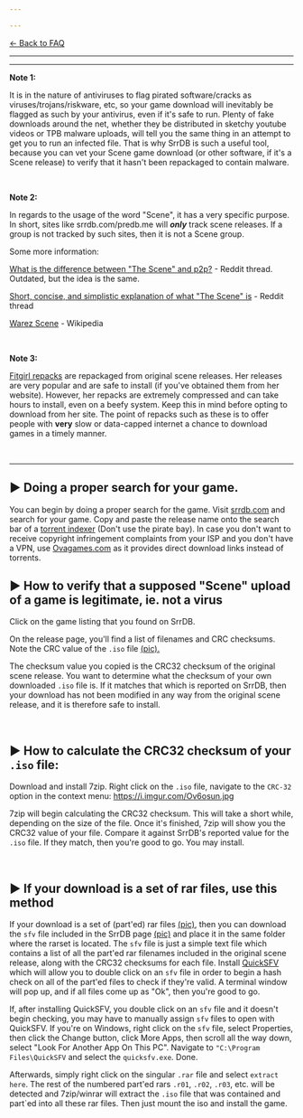 ---
---

[<- Back to FAQ](https://www.reddit.com/r/piracy/wiki/faq)

---
---

**Note 1:**

It is in the nature of antiviruses to flag pirated software/cracks as viruses/trojans/riskware, etc, so your game download will inevitably be flagged as such by your antivirus, even if it's safe to run. Plenty of fake downloads around the net, whether they be distributed in sketchy youtube videos or TPB malware uploads, will tell you the same thing in an attempt to get you to run an infected file. That is why SrrDB is such a useful tool, because you can vet your Scene game download (or other software, if it's a Scene release) to verify that it hasn't been repackaged to contain malware.

&nbsp;

**Note 2:**

In regards to the usage of the word "Scene", it has a very specific purpose. In short, sites like srrdb.com/predb.me will ***only*** track scene releases. If a group is not tracked by such sites, then it is not a Scene group.

Some more information:

[What is the difference between "The Scene" and p2p?](https://www.reddit.com/r/Piracy/comments/b0c0ns/difference_between_the_scene_and_p2p/) - Reddit thread. Outdated, but the idea is the same.

[Short, concise, and simplistic explanation of what "The Scene" is](https://www.reddit.com/r/Piracy/comments/32isgo/noobpirate_what_is_a_scene_cracktorrent/) - Reddit thread

[Warez Scene](https://en.wikipedia.org/wiki/Warez_scene) - Wikipedia

&nbsp;

**Note 3:**

[Fitgirl repacks](http://fitgirl-repacks.site/) are repackaged from original scene releases. Her releases are very popular and are safe to install (if you've obtained them from her website). However, her repacks are extremely compressed and can take hours to install, even on a beefy system. Keep this in mind before opting to download from her site. The point of repacks such as these is to offer people with **very** slow or data-capped internet a chance to download games in a timely manner.

&nbsp;

---

## ► **Doing a proper search for your game.**

You can begin by doing a proper search for the game. Visit [srrdb.com](https://www.srrdb.com/) and search for your game. Copy and paste the release name onto the search bar of a [torrent indexer](https://www.reddit.com/r/Piracy/wiki/megathread#wiki_torrent_indexers.2Fsites) (Don't use the pirate bay). In case you don't want to receive copyright infringement complaints from your ISP and you don't have a VPN, use [Ovagames.com](http://www.ovagames.com/) as it provides direct download links instead of torrents.

## ► **How to verify that a supposed "Scene" upload of a game is legitimate, ie. not a virus**

Click on the game listing that you found on SrrDB.

On the release page, you'll find a list of filenames and CRC checksums. Note the CRC value of the `.iso` file [\(pic\).](https://i.imgur.com/wbgdTOi.jpg)

The checksum value you copied is the CRC32 checksum of the original scene release. You want to determine what the checksum of your own downloaded `.iso` file is. If it matches that which is reported on SrrDB, then your download has not been modified in any way from the original scene release, and it is therefore safe to install.

&nbsp;

## ► **How to calculate the CRC32 checksum of your `.iso` file:**

Download and install 7zip. Right click on the `.iso` file, navigate to the `CRC-32` option in the context menu: https://i.imgur.com/Ov6osun.jpg

7zip will begin calculating the CRC32 checksum. This will take a short while, depending on the size of the file. Once it's finished, 7zip will show you the CRC32 value of your file. Compare it against SrrDB's reported value for the `.iso` file. If they match, then you're good to go. You may install.

&nbsp;

## ► **If your download is a set of rar files, use this method**

If your download is a set of (part'ed) rar files [\(pic\)](https://i.imgur.com/c7n8loo.jpg), then you can download the `sfv` file included in the SrrDB page [\(pic\)](https://i.imgur.com/0LzkDq0.jpg) and place it in the same folder where the rarset is located. The `sfv` file is just a simple text file which contains a list of all the part'ed rar filenames included in the original scene release, along with the CRC32 checksums for each file. Install [QuickSFV](https://www.quicksfv.org/index.html) which will allow you to double click on an `sfv` file in order to begin a hash check on all of the part'ed files to check if they're valid. A terminal window will pop up, and if all files come up as "Ok", then you're good to go.

If, after installing QuickSFV, you double click on an `sfv` file and it doesn't begin checking, you may have to manually assign `sfv` files to open with QuickSFV. If you're on Windows, right click on the `sfv` file, select Properties, then click the Change button, click More Apps, then scroll all the way down, select "Look For Another App On This PC". Navigate to `"C:\Program Files\QuickSFV` and select the `quicksfv.exe`. Done.

Afterwards, simply right click on the singular `.rar` file and select `extract here`. The rest of the numbered part'ed rars `.r01`, `.r02`, `.r03`, etc. will be detected and 7zip/winrar will extract the `.iso` file that was contained and part`ed into all these rar files. Then just mount the iso and install the game.

&nbsp;